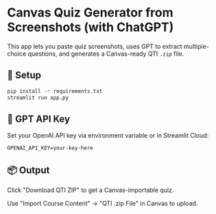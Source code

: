 # Canvas Quiz Generator from Screenshots (with ChatGPT)

This app lets you paste quiz screenshots, uses GPT to extract multiple-choice questions, and generates a Canvas-ready QTI `.zip` file.

## 🔧 Setup

```bash
pip install -r requirements.txt
streamlit run app.py
```

## 🧠 GPT API Key

Set your OpenAI API key via environment variable or in Streamlit Cloud:

```
OPENAI_API_KEY=your-key-here
```

## 📦 Output

Click "Download QTI ZIP" to get a Canvas-importable quiz.

Use "Import Course Content" → "QTI .zip File" in Canvas to upload.
